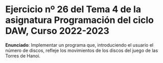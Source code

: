 # Ejercicio nº 26 del Tema 4 de la asignatura Programación del ciclo DAW, Curso 2022-2023
**Enunciado**: Implementar un programa que, introduciendo el usuario el número de discos, refleje los movimientos de los discos del juego de las Torres de Hanoi.